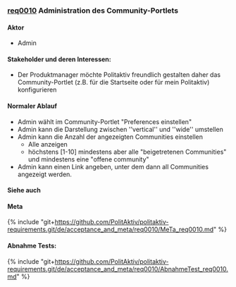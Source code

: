 ### [req0010](https://github.com/PolitAktiv/politaktiv-requirements/tree/master/de/requirements/req0010.md) Administration des Community-Portlets

#### Aktor
 * Admin

#### Stakeholder und deren Interessen:
 * Der Produktmanager möchte Politaktiv freundlich gestalten daher das Community-Portlet (z.B. für die Startseite oder für mein Politaktiv) konfigurieren

#### Normaler Ablauf
 * Admin wählt im  Community-Portlet "Preferences einstellen"
 * Admin kann die Darstellung zwischen ''vertical'' und ''wide'' umstellen
 * Admin kann die Anzahl der angezeigten Communities einstellen
   * Alle anzeigen
   * höchstens [1-10] mindestens aber alle "beigetretenen Communities" und mindestens eine "offene community"
 * Admin kann einen Link angeben, unter dem dann all Communities angezeigt werden.

#### Siehe auch

#### Meta
{% include "git+https://github.com/PolitAktiv/politaktiv-requirements.git/de/acceptance_and_meta/req0010/MeTa_req0010.md" %} 

#### Abnahme Tests:
{% include "git+https://github.com/PolitAktiv/politaktiv-requirements.git/de/acceptance_and_meta/req0010/AbnahmeTest_req0010.md" %}